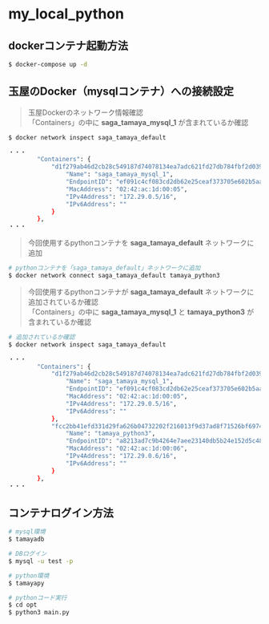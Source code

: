 # my_local_python


## dockerコンテナ起動方法
```sh
$ docker-compose up -d
```

## 玉屋のDocker（mysqlコンテナ）への接続設定

> 玉屋Dockerのネットワーク情報確認  
> 「Containers」の中に **saga_tamaya_mysql_1** が含まれているか確認

```sh
$ docker network inspect saga_tamaya_default

・・・
        "Containers": {
            "d1f279ab46d2cb28c549187d74078134ea7adc621fd27db784fbf2d039b9bf51": {
                "Name": "saga_tamaya_mysql_1",
                "EndpointID": "ef091c4cf083cd2db62e25ceaf373705e602b5aad81a622d92d86b5158aaa537",
                "MacAddress": "02:42:ac:1d:00:05",
                "IPv4Address": "172.29.0.5/16",
                "IPv6Address": ""
            }
        },
・・・
```

> 今回使用するpythonコンテナを **saga_tamaya_default** ネットワークに追加

```sh
# pythonコンテナを「saga_tamaya_default」ネットワークに追加
$ docker network connect saga_tamaya_default tamaya_python3
```

> 今回使用するpythonコンテナが **saga_tamaya_default** ネットワークに追加されているか確認  
> 「Containers」の中に **saga_tamaya_mysql_1** と **tamaya_python3** が含まれているか確認

```sh
# 追加されているか確認
$ docker network inspect saga_tamaya_default

・・・
        "Containers": {
            "d1f279ab46d2cb28c549187d74078134ea7adc621fd27db784fbf2d039b9bf51": {
                "Name": "saga_tamaya_mysql_1",
                "EndpointID": "ef091c4cf083cd2db62e25ceaf373705e602b5aad81a622d92d86b5158aaa537",
                "MacAddress": "02:42:ac:1d:00:05",
                "IPv4Address": "172.29.0.5/16",
                "IPv6Address": ""
            },
            "fcc2bb41efd331d29fa626b04732202f216013f9d37ad8f71526bf69747ba1b3": {
                "Name": "tamaya_python3",
                "EndpointID": "a8213ad7c9b4264e7aee23140db5b24e152d5c4834368035a4bf817adae97fd9",
                "MacAddress": "02:42:ac:1d:00:06",
                "IPv4Address": "172.29.0.6/16",
                "IPv6Address": ""
            }
        },
・・・

```

## コンテナログイン方法
```sh
# mysql環境
$ tamayadb

# DBログイン
$ mysql -u test -p

# python環境
$ tamayapy

# pythonコード実行
$ cd opt
$ python3 main.py
```
